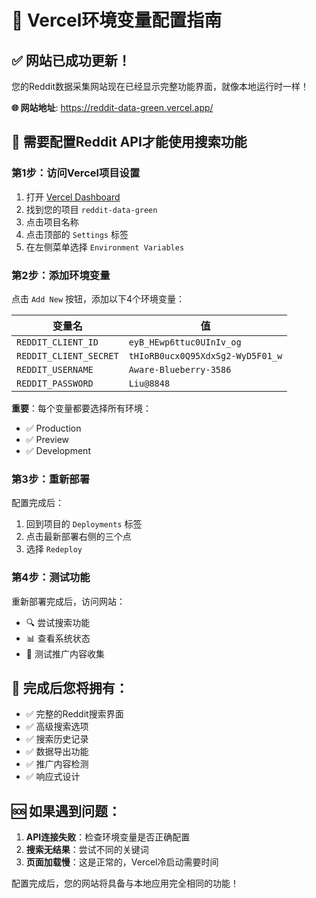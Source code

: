 # 🚀 Vercel环境变量配置指南

## ✅ 网站已成功更新！

您的Reddit数据采集网站现在已经显示完整功能界面，就像本地运行时一样！

**🌐 网站地址**: https://reddit-data-green.vercel.app/

## 🔧 需要配置Reddit API才能使用搜索功能

### 第1步：访问Vercel项目设置

1. 打开 [Vercel Dashboard](https://vercel.com/dashboard)
2. 找到您的项目 `reddit-data-green`
3. 点击项目名称
4. 点击顶部的 `Settings` 标签
5. 在左侧菜单选择 `Environment Variables`

### 第2步：添加环境变量

点击 `Add New` 按钮，添加以下4个环境变量：

| 变量名 | 值 |
|--------|-----|
| `REDDIT_CLIENT_ID` | `eyB_HEwp6ttuc0UInIv_og` |
| `REDDIT_CLIENT_SECRET` | `tHIoRB0ucx0Q95XdxSg2-WyD5F01_w` |
| `REDDIT_USERNAME` | `Aware-Blueberry-3586` |
| `REDDIT_PASSWORD` | `Liu@8848` |

**重要**：每个变量都要选择所有环境：
- ✅ Production
- ✅ Preview  
- ✅ Development

### 第3步：重新部署

配置完成后：
1. 回到项目的 `Deployments` 标签
2. 点击最新部署右侧的三个点
3. 选择 `Redeploy`

### 第4步：测试功能

重新部署完成后，访问网站：
- 🔍 尝试搜索功能
- 📊 查看系统状态
- 🎯 测试推广内容收集

## 🎉 完成后您将拥有：

- ✅ 完整的Reddit搜索界面
- ✅ 高级搜索选项
- ✅ 搜索历史记录
- ✅ 数据导出功能
- ✅ 推广内容检测
- ✅ 响应式设计

## 🆘 如果遇到问题：

1. **API连接失败**：检查环境变量是否正确配置
2. **搜索无结果**：尝试不同的关键词
3. **页面加载慢**：这是正常的，Vercel冷启动需要时间

配置完成后，您的网站将具备与本地应用完全相同的功能！ 